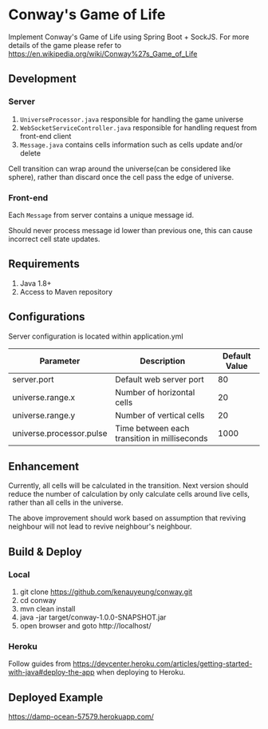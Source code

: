 # Conway's Game of Life
Implement Conway's Game of Life using Spring Boot + SockJS. For more details of the game please refer to https://en.wikipedia.org/wiki/Conway%27s_Game_of_Life

## Development
### Server
1. `UniverseProcessor.java` responsible for handling the game universe
2. `WebSocketServiceController.java` responsible for handling request from front-end client
3. `Message.java` contains cells information such as cells update and/or delete

Cell transition can wrap around the universe(can be considered like sphere), rather than discard once the cell pass the edge of universe.

### Front-end
Each `Message` from server contains a unique message id. 

Should never process message id lower than previous one, this can cause incorrect cell state updates.

## Requirements
1. Java 1.8+
2. Access to Maven repository

## Configurations
Server configuration is located within application.yml

Parameter | Description | Default Value
--- | --- | ---
server.port | Default web server port | 80
universe.range.x | Number of horizontal cells | 20
universe.range.y | Number of vertical cells | 20
universe.processor.pulse | Time between each transition in milliseconds | 1000

## Enhancement
Currently, all cells will be calculated in the transition. Next version should reduce the number of calculation by only calculate cells around live cells, rather than all cells in the universe.

The above improvement should work based on assumption that reviving neighbour will not lead to revive neighbour's neighbour.

## Build & Deploy
### Local
1. git clone https://github.com/kenauyeung/conway.git
2. cd conway
3. mvn clean install
4. java -jar target/conway-1.0.0-SNAPSHOT.jar
5. open browser and goto http://localhost/
### Heroku
Follow guides from https://devcenter.heroku.com/articles/getting-started-with-java#deploy-the-app when deploying to Heroku.

## Deployed Example
https://damp-ocean-57579.herokuapp.com/

